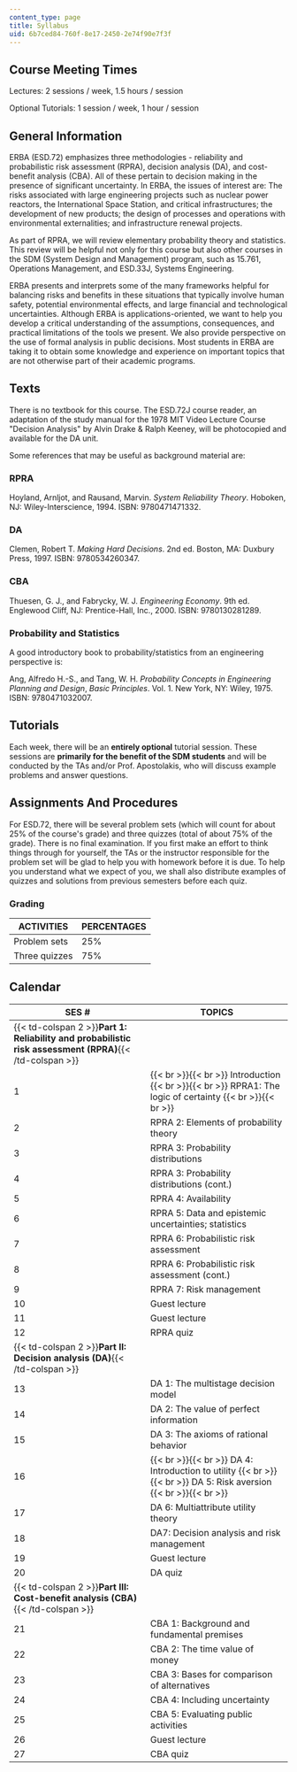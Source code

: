 ```yaml
---
content_type: page
title: Syllabus
uid: 6b7ced84-760f-8e17-2450-2e74f90e7f3f
---
```


Course Meeting Times
--------------------

Lectures: 2 sessions / week, 1.5 hours / session

Optional Tutorials: 1 session / week, 1 hour / session

General Information
-------------------

ERBA (ESD.72) emphasizes three methodologies - reliability and probabilistic risk assessment (RPRA), decision analysis (DA), and cost-benefit analysis (CBA). All of these pertain to decision making in the presence of significant uncertainty. In ERBA, the issues of interest are: The risks associated with large engineering projects such as nuclear power reactors, the International Space Station, and critical infrastructures; the development of new products; the design of processes and operations with environmental externalities; and infrastructure renewal projects.

As part of RPRA, we will review elementary probability theory and statistics. This review will be helpful not only for this course but also other courses in the SDM (System Design and Management) program, such as 15.761, Operations Management, and ESD.33J, Systems Engineering.

ERBA presents and interprets some of the many frameworks helpful for balancing risks and benefits in these situations that typically involve human safety, potential environmental effects, and large financial and technological uncertainties. Although ERBA is applications-oriented, we want to help you develop a critical understanding of the assumptions, consequences, and practical limitations of the tools we present. We also provide perspective on the use of formal analysis in public decisions. Most students in ERBA are taking it to obtain some knowledge and experience on important topics that are not otherwise part of their academic programs.

Texts
-----

There is no textbook for this course. The ESD.72J course reader, an adaptation of the study manual for the 1978 MIT Video Lecture Course "Decision Analysis" by Alvin Drake & Ralph Keeney, will be photocopied and available for the DA unit.

Some references that may be useful as background material are:

### RPRA

Hoyland, Arnljot, and Rausand, Marvin. _System Reliability Theory_. Hoboken, NJ: Wiley-Interscience, 1994. ISBN: 9780471471332.

### DA

Clemen, Robert T. _Making Hard Decisions_. 2nd ed. Boston, MA: Duxbury Press, 1997. ISBN: 9780534260347.

### CBA

Thuesen, G. J., and Fabrycky, W. J. _Engineering Economy_. 9th ed. Englewood Cliff, NJ: Prentice-Hall, Inc., 2000. ISBN: 9780130281289.

### Probability and Statistics

A good introductory book to probability/statistics from an engineering perspective is:

Ang, Alfredo H.-S., and Tang, W. H. _Probability Concepts in Engineering Planning and Design_, _Basic Principles_. Vol. 1. New York, NY: Wiley, 1975. ISBN: 9780471032007.

Tutorials
---------

Each week, there will be an **entirely optional** tutorial session. These sessions are **primarily for the benefit of the SDM students** and will be conducted by the TAs and/or Prof. Apostolakis, who will discuss example problems and answer questions.

Assignments And Procedures
--------------------------

For ESD.72, there will be several problem sets (which will count for about 25% of the course's grade) and three quizzes (total of about 75% of the grade). There is no final examination. If you first make an effort to think things through for yourself, the TAs or the instructor responsible for the problem set will be glad to help you with homework before it is due. To help you understand what we expect of you, we shall also distribute examples of quizzes and solutions from previous semesters before each quiz.

### Grading

| ACTIVITIES | PERCENTAGES |
| --- | --- |
| Problem sets | 25% |
| Three quizzes | 75% 

Calendar
--------

| SES # | TOPICS |
| --- | --- |
| {{< td-colspan 2 >}}**Part 1: Reliability and probabilistic risk assessment (RPRA)**{{< /td-colspan >}} ||
| 1 |  {{< br >}}{{< br >}} Introduction {{< br >}}{{< br >}} RPRA1: The logic of certainty {{< br >}}{{< br >}}  |
| 2 | RPRA 2: Elements of probability theory |
| 3 | RPRA 3: Probability distributions |
| 4 | RPRA 3: Probability distributions (cont.) |
| 5 | RPRA 4: Availability |
| 6 | RPRA 5: Data and epistemic uncertainties; statistics |
| 7 | RPRA 6: Probabilistic risk assessment |
| 8 | RPRA 6: Probabilistic risk assessment (cont.) |
| 9 | RPRA 7: Risk management |
| 10 | Guest lecture |
| 11 | Guest lecture |
| 12 | RPRA quiz |
| {{< td-colspan 2 >}}**Part II: Decision analysis (DA)**{{< /td-colspan >}} ||
| 13 | DA 1: The multistage decision model |
| 14 | DA 2: The value of perfect information |
| 15 | DA 3: The axioms of rational behavior |
| 16 |  {{< br >}}{{< br >}} DA 4: Introduction to utility {{< br >}}{{< br >}} DA 5: Risk aversion {{< br >}}{{< br >}}  |
| 17 | DA 6: Multiattribute utility theory |
| 18 | DA7: Decision analysis and risk management |
| 19 | Guest lecture |
| 20 | DA quiz |
| {{< td-colspan 2 >}}**Part III: Cost-benefit analysis (CBA)**{{< /td-colspan >}} ||
| 21 | CBA 1: Background and fundamental premises |
| 22 | CBA 2: The time value of money |
| 23 | CBA 3: Bases for comparison of alternatives |
| 24 | CBA 4: Including uncertainty |
| 25 | CBA 5: Evaluating public activities |
| 26 | Guest lecture |
| 27 | CBA quiz